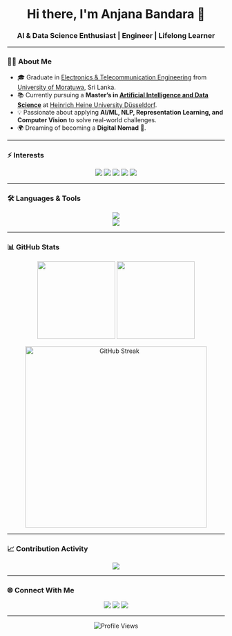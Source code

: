 <h1 align="center">Hi there, I'm Anjana Bandara 👋</h1>
<h3 align="center">AI & Data Science Enthusiast | Engineer | Lifelong Learner</h3>

---

### 👨‍🎓 About Me
- 🎓 Graduate in [Electronics & Telecommunication Engineering](https://ent.uom.lk/) from [University of Moratuwa](https://uom.lk/), Sri Lanka.  
- 📚 Currently pursuing a **Master’s in [Artificial Intelligence and Data Science](https://www.heicad.hhu.de/lehre/masters-programme-ai-and-data-science)** at [Heinrich Heine University Düsseldorf](https://www.hhu.de/).  
- 💡 Passionate about applying **AI/ML, NLP, Representation Learning, and Computer Vision** to solve real-world challenges.  
- 🌍 Dreaming of becoming a **Digital Nomad** 🌱.  

---

### ⚡ Interests
<p align="center">
  <img src="https://img.shields.io/badge/Deep%20Learning-blue?style=for-the-badge&logo=tensorflow&logoColor=white" />
  <img src="https://img.shields.io/badge/Machine%20Learning-blue?style=for-the-badge&logo=scikitlearn&logoColor=white" />
  <img src="https://img.shields.io/badge/Natural%20Language%20Processing-blue?style=for-the-badge&logo=OpenAI&logoColor=white" />
  <img src="https://img.shields.io/badge/Computer%20Vision-blue?style=for-the-badge&logo=opencv&logoColor=white" />
  <img src="https://img.shields.io/badge/Representation%20Learning-blue?style=for-the-badge&logo=PyTorch&logoColor=white" />
</p>

---

### 🛠️ Languages & Tools
<p align="center"> 
  <img src="https://skillicons.dev/icons?i=python,cpp,git,github,linux,docker,tensorflow,pytorch,opencv,arduino,matlab" />
  <br/>
  <img src="https://skillicons.dev/icons?i=azure,aws,mysql,postgresql,vscode,idea,postman" />
</p>

---

### 📊 GitHub Stats
<p align="center">
  <img height="180em" src="https://github-readme-stats.vercel.app/api?username=Anjanamb&show_icons=true&count_private=true&theme=radical" />
  <img height="180em" src="https://github-readme-stats.vercel.app/api/top-langs/?username=Anjanamb&layout=compact&langs_count=8&theme=radical"/>
</p>

<p align="center">
  <!-- Use your own Vercel deployment for reliability -->
  <a href="https://git.io/streak-stats">
    <img width="420em" src="https://github-readme-streak-stats-eight.vercel.app?user=Anjanamb&theme=radical" alt="GitHub Streak"/>
  </a>
</p>


---

### 📈 Contribution Activity
<p align="center">
  <img src="https://github-readme-activity-graph.vercel.app/graph?username=Anjanamb&theme=radical&hide_border=true" />
</p>

---

### 🌐 Connect With Me
<p align="center">
  <a href="mailto:anjana4mb@gmail.com"><img src="https://img.shields.io/badge/Email-D14836?style=for-the-badge&logo=gmail&logoColor=white"/></a>
  <a href="https://www.linkedin.com/in/anjana-bandara-3015a01b9"><img src="https://img.shields.io/badge/LinkedIn-0077B5?style=for-the-badge&logo=linkedin&logoColor=white"/></a>
  <a href="https://www.instagram.com/anjana_bandara_"><img src="https://img.shields.io/badge/Instagram-E4405F?style=for-the-badge&logo=instagram&logoColor=white"/></a>
</p>

---

<p align="center"> 
  <img src="https://komarev.com/ghpvc/?username=Anjanamb&label=Profile%20views&color=blueviolet&style=flat" alt="Profile Views" /> 
</p>
